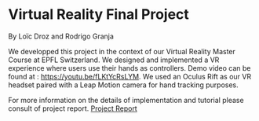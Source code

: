 # Virtual Reality Final Project
By Loïc Droz and Rodrigo Granja

We developped this project in the context of our Virtual Reality Master Course at EPFL Switzerland. We designed and implemented a VR experience where users use their hands as controllers. Demo video can be found at : https://youtu.be/fLKtYcRsLYM. We used an Oculus Rift as our VR headset paired with a Leap Motion camera for hand tracking purposes.


For more information on the details of implementation and tutorial please consult of project report. [Project Report](Report.pdf)
